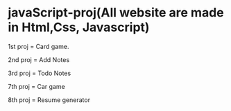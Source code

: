 # javaScript-proj(All website are made in Html,Css, Javascript)
1st proj = Card game.

2nd proj = Add Notes

3rd proj = Todo Notes

7th proj = Car game

8th proj = Resume generator
